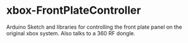 # xbox-FrontPlateController
Arduino Sketch and libraries for controlling the front plate panel on the original xbox system.  Also talks to a 360 RF dongle.
